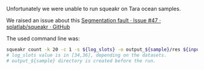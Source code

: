 Unfortunately we were unable to run squeakr on Tara ocean samples. 


We raised an issue about this [Segmentation fault · Issue #47 · splatlab/squeakr · GitHub](https://github.com/splatlab/squeakr/issues/47)



The used command line was: 

```bash
squeakr count -k 20 -c 1 -s ${log_slots} -o output_${sample}/res ${input_files} -t 128;
# log_slots value is in [34,36], depending on the datasets.
# output_${sample} directory is created before the run.
```




